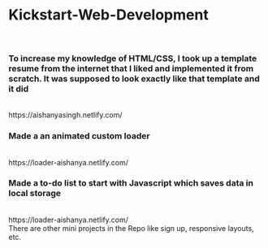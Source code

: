 # Kickstart-Web-Development
<br>
<h3> To increase my knowledge of HTML/CSS, I took up a template resume from the internet that I liked and implemented it from scratch. It was supposed to look exactly like that template and it did </h3>
<br>
https://aishanyasingh.netlify.com/
<br>
<h3> Made a an animated custom loader </h3>
<br>
https://loader-aishanya.netlify.com/
<br>
<h3> Made a to-do list to start with Javascript which saves data in local storage </h3>
<br>
https://loader-aishanya.netlify.com/
<br>
There are other mini projects in the Repo like sign up, responsive layouts, etc.
